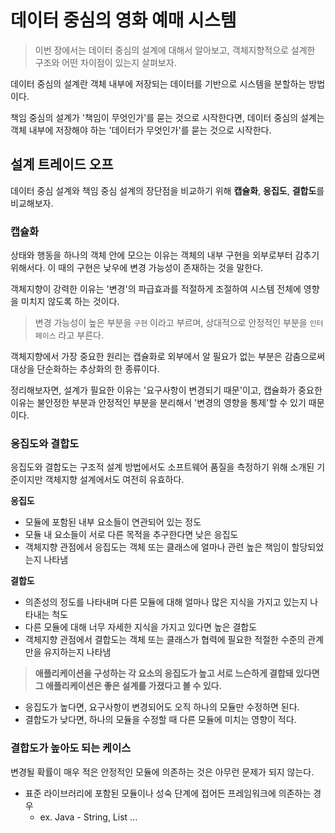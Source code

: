 # 데이터 중심의 영화 예매 시스템

> 이번 장에서는 데이터 중심의 설계에 대해서 알아보고, 객체지향적으로 설계한 구조와 어떤 차이점이 있는지 살펴보자.

데이터 중심의 설계란 객체 내부에 저장되는 데이터를 기반으로 시스템을 분할하는 방법이다.

책임 중심의 설계가 '책임이 무엇인가'를 묻는 것으로 시작한다면, 데이터 중심의 설계는 객체 내부에 저장해야 하는 '데이터가 무엇인가'를 묻는 것으로 시작한다.

## 설계 트레이드 오프

데이터 중심 설계와 책임 중심 설계의 장단점을 비교하기 위해 **캡슐화**, **응집도**, **결합도**를 비교해보자.

### 캡슐화

상태와 행동을 하나의 객체 안에 모으는 이유는 객체의 내부 구현을 외부로부터 감추기 위해서다. 이 때의 구현은 낮우에 변경 가능성이 존재하는 것을 말한다.

객체지향이 강력한 이유는 '변경'의 파급효과를 적절하게 조절하여 시스템 전체에 영향을 미치지 않도록 하는 것이다. 

> 변경 가능성이 높은 부분을 `구현` 이라고 부르며, 상대적으로 안정적인 부분을 `인터페이스` 라고 부른다.

객체지향에서 가장 중요한 원리는 캡슐화로 외부에서 알 필요가 없는 부분은 감춤으로써 대상을 단순화하는 추상화의 한 종류이다.

정리해보자면, 설계가 필요한 이유는 '요구사항이 변경되기 때문'이고, 캡슐화가 중요한 이유는 불안정한 부분과 안정적인 부분을 분리해서 '변경의 영향을 통제'할 수 있기 때문이다.

### 응집도와 결합도

응집도와 결합도는 구조적 설계 방법에서도 소프트웨어 품질을 측정하기 위해 소개된 기준이지만 객체지향 설계에서도 여전히 유효하다.

**응집도**

- 모듈에 포함된 내부 요소들이 연관되어 있는 정도
- 모듈 내 요소들이 서로 다른 목적을 추구한다면 낮은 응집도
- 객체지향 관점에서 응집도는 객체 또는 클래스에 얼마나 관련 높은 책임이 할당되었는지 나타냄

**결합도**

- 의존성의 정도를 나타내며 다른 모듈에 대해 얼마나 많은 지식을 가지고 있는지 나타내는 척도
- 다른 모듈에 대해 너무 자세한 지식을 가지고 있다면 높은 결합도
- 객체지향 관점에서 결합도는 객체 또는 클래스가 협력에 필요한 적절한 수준의 관계만을 유지하는지 나타냄

> **애플리케이션을 구성하는 각 요소의 응집도가 높고 서로 느슨하게 결합돼 있다면 그 애플리케이션은 좋은 설계를 가졌다고 볼 수 있다.**

- 응집도가 높다면, 요구사항이 변경되어도 오직 하나의 모듈만 수정하면 된다.
- 결합도가 낮다면, 하나의 모듈을 수정할 때 다른 모듈에 미치는 영향이 적다.

### 결합도가 높아도 되는 케이스

변경될 확률이 매우 적은 안정적인 모듈에 의존하는 것은 아무런 문제가 되지 않는다. 

- 표준 라이브러리에 포함된 모듈이나 성숙 단계에 접어든 프레임워크에 의존하는 경우
  - ex. Java - String, List ...

